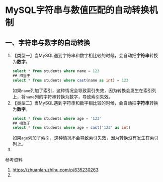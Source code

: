 # MySQL字符串与数值匹配的自动转换机制

## 一、字符串与数字的自动转换
1. 【类型一】当MySQL遇到字符串和数字相比较的时候，会自动把**字符串**转换为**数字**。
   ```sql
   select * from students where name = 123
   ## 相当于
   select * from students where cast(name as int) = 123
   ```
   如果`name`列加了索引，这种情况会导致索引失效，因为转换会发生在索引列上，将`name`列的字符串转换为数字，导致索引失效。
2. 【类型二】当MySQL遇到字符串和数字相比较的时候，会自动把**字符串**转换为**数字**。
   ```sql
   select * from students where age = '123'
   ## 相当于
   select * from students where age = cast('123' as int)
   ```
   如果`age`列加了索引，这种情况不会导致索引失效，因为转换没有发生在索引列上。
3. 



参考资料
1. https://zhuanlan.zhihu.com/p/635230263
2. 